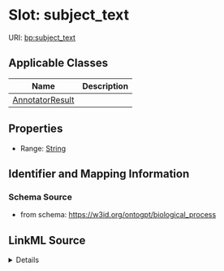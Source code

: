 # Slot: subject_text

URI: [bp:subject_text](http://w3id.org/ontogpt/biological-process-templatesubject_text)



<!-- no inheritance hierarchy -->




## Applicable Classes

| Name | Description |
| --- | --- |
[AnnotatorResult](AnnotatorResult.md) | 






## Properties

* Range: [String](String.md)







## Identifier and Mapping Information







### Schema Source


* from schema: https://w3id.org/ontogpt/biological_process




## LinkML Source

<details>
```yaml
name: subject_text
from_schema: https://w3id.org/ontogpt/biological_process
rank: 1000
alias: subject_text
owner: AnnotatorResult
domain_of:
- AnnotatorResult
range: string

```
</details>